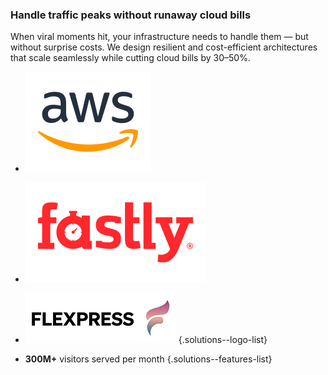 ### Handle traffic peaks without runaway cloud bills

When viral moments hit, your infrastructure needs to handle them — but without
surprise costs. We design resilient and cost-efficient architectures that scale
seamlessly while cutting cloud bills by 30–50%.

- ![AWS](img/logo-aws.svg)
- ![Fastly](img/logo-fastly.svg)
- ![Flexpress](img/logo-flexpress.png)
{.solutions--logo-list}

- **300M+** visitors served per month
{.solutions--features-list}
